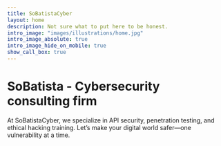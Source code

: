```yaml
---
title: SoBatistaCyber
layout: home
description: Not sure what to put here to be honest.
intro_image: "images/illustrations/home.jpg"
intro_image_absolute: true
intro_image_hide_on_mobile: true
show_call_box: true
---
```


# SoBatista - Cybersecurity consulting firm

At SoBatistaCyber, we specialize in API security, penetration testing, and ethical hacking training. Let’s make your digital world safer—one vulnerability at a time.